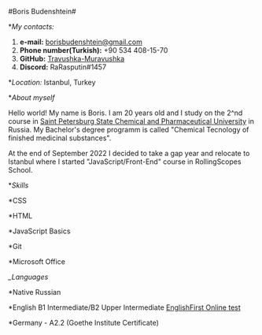 #Boris Budenshtein#



*_My contacts:_

 1. **e-mail:** borisbudenshtein@gmail.com
 2. **Phone number(Turkish):** +90 534 408-15-70
 3. **GitHub:** [Travushka-Muravushka](https://github.com/Travushka-Muravushka)
 4. **Discord:** RaRasputin#1457


*_Location:_ Istanbul, Turkey


*_About myself_

Hello world! My name is Boris. I am 20 years old and I study on the 2^nd course in [Saint Petersburg State Chemical and Pharmaceutical University](https://spcpu.ru/english/) in Russia. My Bachelor's degree programm is called "Chemical Tecnology of finished medicinal substances".


At the end of September 2022 I decided to take a gap year and relocate to Istanbul where I started "JavaScript/Front-End" course in RollingScopes School.


 *_Skills_

 *CSS

 *HTML

 *JavaScript Basics

 *Git

 *Microsoft Office


 *_Languages*

 *Native Russian 

 *English B1 Intermediate/B2 Upper Intermediate [EnglishFirst Online test](https://www.efset.org/quick-check/take-test/#set15-190/result)

 *Germany - A2.2 (Goethe Institute Certificate)
